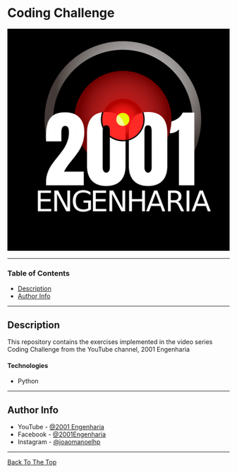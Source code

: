 # Coding Challenge

![2001 Engenharia](2001Eng.png)


---

### Table of Contents

- [Description](#description)
- [Author Info](#author-info)

---

## Description

This repository contains the exercises implemented in the video series Coding Challenge from the YouTube channel, 2001 Engenharia

#### Technologies

- Python

---


## Author Info

- YouTube   - [@2001 Engenharia](https://www.youtube.com/channel/UCZyFebN0_gF2yy5fhVhlXtA)
- Facebook  - [@2001Engenharia](https://www.facebook.com/2001engenharia)
- Instagram - [@joaomanoelhp](http://instagram.com/joaomanoelhp)
---
[Back To The Top](#read-me-template)
